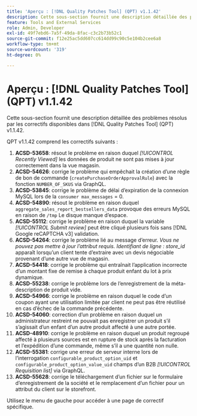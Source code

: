```yaml
---
title: 'Aperçu : [!DNL Quality Patches Tool] (QPT) v1.1.42'
description: Cette sous-section fournit une description détaillée des problèmes résolus par les correctifs disponibles dans [!DNL Quality Patches Tool] (QPT) v1.1.42.
feature: Tools and External Services
role: Admin, Developer
exl-id: 49f7ebd6-7a5f-49da-8fac-c3c2b73b52c1
source-git-commit: f12e25ac5dd607cc614dd99c90c5e104b2cee6a8
workflow-type: tm+mt
source-wordcount: '319'
ht-degree: 0%

---
```


# Aperçu : [!DNL Quality Patches Tool] (QPT) v1.1.42

Cette sous-section fournit une description détaillée des problèmes résolus par les correctifs disponibles dans [!DNL Quality Patches Tool] (QPT) v1.1.42.

QPT v1.1.42 comprend les correctifs suivants :

1. **ACSD-53658**: résout le problème en raison duquel *[!UICONTROL Recently Viewed]* les données de produit ne sont pas mises à jour correctement dans la vue magasin.
1. **ACSD-54626**: corrige le problème qui empêchait la création d’une règle de bon de commande (`createPurchaseOrderApprovalRule`) avec la fonction `NUMBER_OF_SKUS` via GraphQL.
1. **ACSD-53845**: corrige le problème de délai d’expiration de la connexion MySQL lors de la `consumer max_messages` = 0.
1. **ACSD-54890**: résout le problème en raison duquel `aggregate_sales_report_bestsellers_data` provoque des erreurs MySQL en raison de `/tmp` Le disque manque d’espace.
1. **ACSD-55112**: corrige le problème en raison duquel la variable *[!UICONTROL Submit review]* peut être cliqué plusieurs fois sans [!DNL Google reCAPTCHA v3] validation.
1. **ACSD-54264**: corrige le problème lié au message d’erreur. *Vous ne pouvez pas mettre à jour l’attribut requis. Identifiant de ligne : store_id* apparaît lorsqu’un client tente d’extraire avec un devis négociable provenant d’une autre vue de magasin.
1. **ACSD-54418**: corrige le problème qui entraînait l’application incorrecte d’un montant fixe de remise à chaque produit enfant du lot à prix dynamique.
1. **ACSD-55238**: corrige le problème lors de l’enregistrement de la méta-description de produit vide.
1. **ACSD-54966**: corrige le problème en raison duquel le code d’un coupon ayant une utilisation limitée par client ne peut pas être réutilisé en cas d’échec de la commande précédente.
1. **ACSD-54060**: correction d’un problème en raison duquel un administrateur restreint ne pouvait pas enregistrer un produit s’il s’agissait d’un enfant d’un autre produit affecté à une autre portée.
1. **ACSD-48910**: corrige le problème en raison duquel un produit regroupé affecté à plusieurs sources est en rupture de stock après la facturation et l’expédition d’une commande, même s’il a une quantité non nulle.
1. **ACSD-55381**: corrige une erreur de serveur interne lors de l’interrogation `configurable_product_option_uid` et `configurable_product_option_value_uid` champs d’un B2B *[!UICONTROL Requisition list]* via GraphQL.
1. **ACSD-55628**: corrige le téléchargement d’un fichier sur le formulaire d’enregistrement de la société et le remplacement d’un fichier pour un attribut du client sur le storefront.

Utilisez le menu de gauche pour accéder à une page de correctif spécifique.
